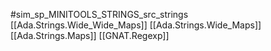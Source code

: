 #sim_sp_MINITOOLS_STRINGS_src_strings
[[Ada.Strings.Wide_Wide_Maps]]
[[Ada.Strings.Wide_Maps]]
[[Ada.Strings.Maps]]
[[GNAT.Regexp]]
